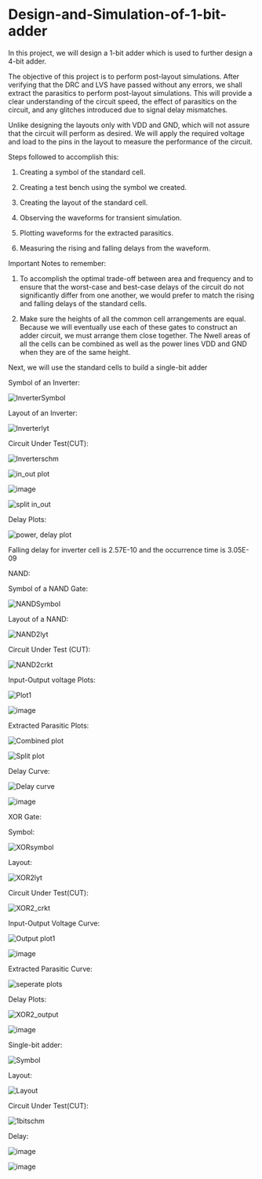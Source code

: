 # Design-and-Simulation-of-1-bit-adder

In this project, we will design a 1-bit adder which is used to further design a 4-bit adder. 

The objective of this project is to perform post-layout simulations. After verifying that the DRC and LVS have passed without any errors, we shall extract the parasitics to perform post-layout simulations. This will provide a clear understanding of the circuit speed, the effect of parasitics on the circuit, and any glitches introduced due to signal delay mismatches. 

Unlike designing the layouts only with VDD and GND, which will not assure that the circuit will perform as desired. We will apply the required voltage and load to the pins in the layout to measure the performance of the circuit. 

Steps followed to accomplish this:

1. Creating a symbol of the standard cell.

2. Creating a test bench using the symbol we created.

3. Creating the layout of the standard cell.

4. Observing the waveforms for transient simulation.

5. Plotting waveforms for the extracted parasitics.
 
6. Measuring the rising and falling delays from the waveform.

Important Notes to remember:

1. To accomplish the optimal trade-off between area and frequency and to ensure that the worst-case and best-case delays of the circuit do not significantly differ from one another, we would prefer to match the rising and falling delays of the standard cells. 

2. Make sure the heights of all the common cell arrangements are equal. Because we will eventually use each of these gates to construct an adder circuit, we must arrange them close together. The Nwell areas of all the cells can be combined as well as the power lines VDD and GND when they are of the same height.

Next, we will use the standard cells to build a single-bit adder

Symbol of an Inverter:

![InverterSymbol](https://github.com/RoshiniUdayaKumar/Design-and-Simulation-of-1-bit-adder/assets/133715179/0c032b09-2ccd-4674-a38d-0c12d3371874)

Layout of an Inverter:

![Inverterlyt](https://github.com/RoshiniUdayaKumar/Design-and-Simulation-of-1-bit-adder/assets/133715179/ea6bad8a-bc0e-41df-a0ce-02c652d14648)

Circuit Under Test(CUT):

![Inverterschm](https://github.com/RoshiniUdayaKumar/Design-and-Simulation-of-1-bit-adder/assets/133715179/c9b1c626-e2ca-4daa-bff8-fbbe5b25bc60)

![in_out plot](https://github.com/RoshiniUdayaKumar/Design-and-Simulation-of-1-bit-adder/assets/133715179/1fd5fd47-285f-4432-bff1-2ee7a08f2634)

![image](https://github.com/RoshiniUdayaKumar/Design-and-Simulation-of-1-bit-adder/assets/133715179/ce361662-e3f8-4163-bbff-d96a3c11b670)

![split in_out](https://github.com/RoshiniUdayaKumar/Design-and-Simulation-of-1-bit-adder/assets/133715179/59013925-c6d9-4ca9-9d32-65e119a47e8b)

Delay Plots:

![power, delay plot](https://github.com/RoshiniUdayaKumar/Design-and-Simulation-of-1-bit-adder/assets/133715179/9fda872d-1325-4726-b4ff-5ef8d390eb70)

Falling delay for inverter cell is 2.57E-10 and the occurrence time is 3.05E-09


NAND:

Symbol of a NAND Gate:

![NANDSymbol](https://github.com/RoshiniUdayaKumar/Design-and-Simulation-of-1-bit-adder/assets/133715179/79f4f880-ddde-449a-a3c5-d1ef31189f07)

Layout of a NAND:

![NAND2lyt](https://github.com/RoshiniUdayaKumar/Design-and-Simulation-of-1-bit-adder/assets/133715179/df2be439-a112-4ad9-84ae-423176a7d2b9)

Circuit Under Test (CUT):

![NAND2crkt](https://github.com/RoshiniUdayaKumar/Design-and-Simulation-of-1-bit-adder/assets/133715179/a324e4a0-55e1-418b-9d7f-2402d5ca5144)

Input-Output voltage Plots:

![Plot1](https://github.com/RoshiniUdayaKumar/Design-and-Simulation-of-1-bit-adder/assets/133715179/93a4d608-cf33-4141-bc84-e20fb7eda2ed)

![image](https://github.com/RoshiniUdayaKumar/Design-and-Simulation-of-1-bit-adder/assets/133715179/cc6c4f16-a509-491c-be11-c587dda51aed)

Extracted Parasitic Plots:

![Combined plot](https://github.com/RoshiniUdayaKumar/Design-and-Simulation-of-1-bit-adder/assets/133715179/e53c3ae4-c919-4211-b94e-250ebd67e6ba)

![Split plot](https://github.com/RoshiniUdayaKumar/Design-and-Simulation-of-1-bit-adder/assets/133715179/0a949b68-a26b-468b-89ef-6ce62b721601)

Delay Curve:

![Delay curve](https://github.com/RoshiniUdayaKumar/Design-and-Simulation-of-1-bit-adder/assets/133715179/300256c0-53f0-4b5a-b282-89c5cfa8ee22)

![image](https://github.com/RoshiniUdayaKumar/Design-and-Simulation-of-1-bit-adder/assets/133715179/4b4e26bb-69ae-4c8f-aac7-bc28fa3eb421)


XOR Gate:

Symbol:

![XORsymbol](https://github.com/RoshiniUdayaKumar/Design-and-Simulation-of-1-bit-adder/assets/133715179/596e0f7c-aee5-4397-9b49-9e9692166a23)

Layout:

![XOR2lyt](https://github.com/RoshiniUdayaKumar/Design-and-Simulation-of-1-bit-adder/assets/133715179/5a8b72aa-0a2d-4b0f-afda-0f0f22ef75b4)

Circuit Under Test(CUT):

![XOR2_crkt](https://github.com/RoshiniUdayaKumar/Design-and-Simulation-of-1-bit-adder/assets/133715179/c06ebae9-1200-4db5-bc27-b529b689f9bd)

Input-Output Voltage Curve:

![Output plot1](https://github.com/RoshiniUdayaKumar/Design-and-Simulation-of-1-bit-adder/assets/133715179/33f1f3d5-52b6-4d04-8064-0eb6f7a62b8e)

![image](https://github.com/RoshiniUdayaKumar/Design-and-Simulation-of-1-bit-adder/assets/133715179/9a4a3302-cacc-4091-a5be-217f242ae4b4)

Extracted Parasitic Curve:

![seperate plots](https://github.com/RoshiniUdayaKumar/Design-and-Simulation-of-1-bit-adder/assets/133715179/4eff7a22-bb8b-405e-93d2-26add749db9a)

Delay Plots:

![XOR2_output](https://github.com/RoshiniUdayaKumar/Design-and-Simulation-of-1-bit-adder/assets/133715179/f1d6472c-2688-4fa7-a232-471d12c888c5)

![image](https://github.com/RoshiniUdayaKumar/Design-and-Simulation-of-1-bit-adder/assets/133715179/72324fc8-7d85-4b76-b4a8-a9bd5458ac78)


Single-bit adder:

![Symbol](https://github.com/RoshiniUdayaKumar/Design-and-Simulation-of-1-bit-adder/assets/133715179/72bace1d-def9-4061-97eb-3b1fe3b105f1)

Layout:

![Layout](https://github.com/RoshiniUdayaKumar/Design-and-Simulation-of-1-bit-adder/assets/133715179/60513925-3dcb-45e4-8a9c-6f61fe998e49)

Circuit Under Test(CUT):

![1bitschm](https://github.com/RoshiniUdayaKumar/Design-and-Simulation-of-1-bit-adder/assets/133715179/fe683bcb-00ee-4ad4-b54f-bf4038ad5274)

Delay:

![image](https://github.com/RoshiniUdayaKumar/Design-and-Simulation-of-1-bit-adder/assets/133715179/d43843e5-0e87-4936-8d77-6d3324591c6c)

![image](https://github.com/RoshiniUdayaKumar/Design-and-Simulation-of-1-bit-adder/assets/133715179/bdb387ae-1f70-4b02-a360-02fec75c5890)

